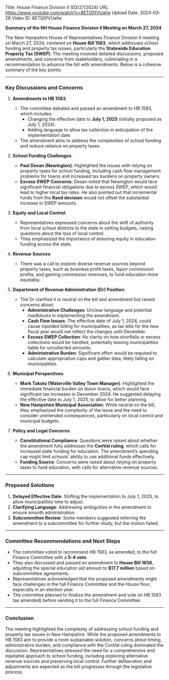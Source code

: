 Title: House Finance Division II (03/27/2024)
URL: https://www.youtube.com/watch?v=8ETQ5fVUafw
Upload Date: 2024-03-28
Video ID: 8ETQ5fVUafw

**Summary of the NH House Finance Division II Meeting on March 27, 2024**

The New Hampshire House of Representatives Finance Division II meeting on March 27, 2024, centered on **House Bill 1583**, which addresses school funding and property tax issues, particularly the **Statewide Education Property Tax (SWEP)**. The meeting involved detailed discussions, proposed amendments, and concerns from stakeholders, culminating in a recommendation to advance the bill with amendments. Below is a cohesive summary of the key points:

---

### **Key Discussions and Concerns**

1. **Amendments to HB 1583**:  
   - The committee debated and passed an amendment to HB 1583, which includes:  
     - Changing the effective date to **July 1, 2025** (initially proposed as July 1, 2024).  
     - Adding language to allow tax collection in anticipation of the implementation date.  
   - The amendment aims to address the complexities of school funding and reduce reliance on property taxes.

2. **School Funding Challenges**:  
   - **Paul Desan (Newington)**: Highlighted the issues with relying on property taxes for school funding, including cash flow management problems for towns and increased tax burdens on property owners.  
   - **Excess SWEP Concerns**: Desan noted that Newington would face significant financial obligations due to excess SWEP, which would lead to higher local tax rates. He also pointed out that incremental funds from the **Rand decision** would not offset the substantial increase in SWEP amounts.

3. **Equity and Local Control**:  
   - Representatives expressed concerns about the shift of authority from local school districts to the state in setting budgets, raising questions about the loss of local control.  
   - They emphasized the importance of ensuring equity in education funding across the state.

4. **Revenue Sources**:  
   - There was a call to explore diverse revenue sources beyond property taxes, such as business profit taxes, liquor commission profits, and gaming commission revenues, to fund education more equitably.

5. **Department of Revenue Administration (Dr) Position**:  
   - The Dr clarified it is neutral on the bill and amendment but raised concerns about:  
     - **Administrative Challenges**: Unclear language and potential roadblocks in implementing the amendment.  
     - **Cash Flow Issues**: The effective date of July 1, 2024, could cause lopsided billing for municipalities, as tax bills for the new fiscal year would not reflect the changes until December.  
     - **Excess SWEP Collection**: No clarity on how shortfalls or excess collections would be handled, potentially leaving municipalities liable for uncollected amounts.  
     - **Administrative Burden**: Significant effort would be required to calculate appropriation caps and gather data, likely falling on municipalities.

6. **Municipal Perspectives**:  
   - **Mark Takoto (Waterville Valley Town Manager)**: Highlighted the immediate financial burden on donor towns, which would face significant tax increases in December 2024. He suggested delaying the effective date to July 1, 2025, to allow for better planning.  
   - **New Hampshire Municipal Association**: While neutral on the bill, they emphasized the complexity of the issue and the need to consider unintended consequences, particularly on local control and municipal budgets.

7. **Policy and Legal Concerns**:  
   - **Constitutional Compliance**: Questions were raised about whether the amendment fully addresses the **ConVal ruling**, which calls for increased state funding for education. The amendment’s spending cap might limit schools’ ability to use additional funds effectively.  
   - **Funding Source**: Concerns were raised about relying on property taxes to fund education, with calls for alternative revenue sources.

---

### **Proposed Solutions**

1. **Delayed Effective Date**: Shifting the implementation to July 1, 2025, to allow municipalities time to adjust.  
2. **Clarifying Language**: Addressing ambiguities in the amendment to ensure smooth administration.  
3. **Subcommittee Review**: Some members suggested referring the amendment to a subcommittee for further study, but the motion failed.

---

### **Committee Recommendations and Next Steps**

- The committee voted to recommend HB 1583, as amended, to the full Finance Committee with a **5-4 vote**.  
- They also discussed and passed an amendment to **House Bill 1656**, adjusting the special education aid amount to **$17.7 million** based on subcommittee agreements.  
- Representatives acknowledged that the proposed amendments might face challenges in the full Finance Committee and the House floor, especially in an election year.  
- The committee planned to finalize the amendment and vote on HB 1583 (as amended) before sending it to the full Finance Committee.

---

### **Conclusion**

The meeting highlighted the complexity of addressing school funding and property tax issues in New Hampshire. While the proposed amendments to HB 1583 aim to provide a more sustainable solution, concerns about timing, administrative burden, and compliance with the ConVal ruling dominated the discussion. Representatives stressed the need for a comprehensive and equitable approach to school funding, including exploring alternative revenue sources and preserving local control. Further deliberation and adjustments are expected as the bill progresses through the legislative process.